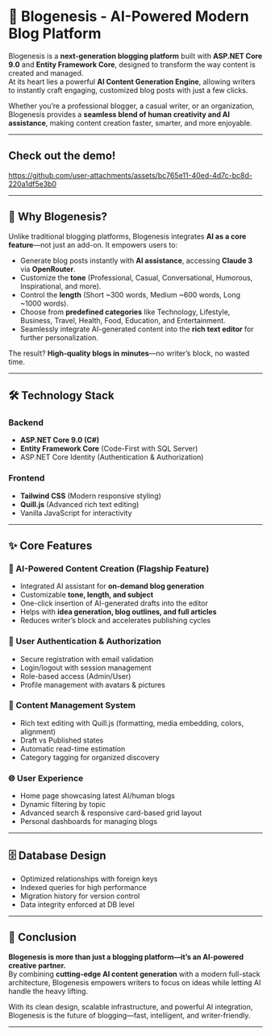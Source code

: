 # 🤖 Blogenesis - AI-Powered Modern Blog Platform  

Blogenesis is a **next-generation blogging platform** built with **ASP.NET Core 9.0** and **Entity Framework Core**, designed to transform the way content is created and managed.  
At its heart lies a powerful **AI Content Generation Engine**, allowing writers to instantly craft engaging, customized blog posts with just a few clicks.  

Whether you’re a professional blogger, a casual writer, or an organization, Blogenesis provides a **seamless blend of human creativity and AI assistance**, making content creation faster, smarter, and more enjoyable.  

---

## Check out the demo!

https://github.com/user-attachments/assets/bc765e11-40ed-4d7c-bc8d-220a1df5e3b0



---

## 🚀 Why Blogenesis?  
Unlike traditional blogging platforms, Blogenesis integrates **AI as a core feature**—not just an add-on. It empowers users to:  
- Generate blog posts instantly with **AI assistance**, accessing **Claude 3** via **OpenRouter**.  
- Customize the **tone** (Professional, Casual, Conversational, Humorous, Inspirational, and more).  
- Control the **length** (Short ~300 words, Medium ~600 words, Long ~1000 words).  
- Choose from **predefined categories** like Technology, Lifestyle, Business, Travel, Health, Food, Education, and Entertainment.  
- Seamlessly integrate AI-generated content into the **rich text editor** for further personalization.  

The result? **High-quality blogs in minutes**—no writer’s block, no wasted time.  

---

## 🛠️ Technology Stack  

### Backend  
- **ASP.NET Core 9.0 (C#)**  
- **Entity Framework Core** (Code-First with SQL Server)  
- ASP.NET Core Identity (Authentication & Authorization)  

### Frontend  
- **Tailwind CSS** (Modern responsive styling)  
- **Quill.js** (Advanced rich text editing)  
- Vanilla JavaScript for interactivity
  
---

## ✨ Core Features  

### 🧠 AI-Powered Content Creation (Flagship Feature)  
- Integrated AI assistant for **on-demand blog generation**  
- Customizable **tone, length, and subject**  
- One-click insertion of AI-generated drafts into the editor  
- Helps with **idea generation, blog outlines, and full articles**  
- Reduces writer’s block and accelerates publishing cycles  

### 🔐 User Authentication & Authorization  
- Secure registration with email validation  
- Login/logout with session management  
- Role-based access (Admin/User)  
- Profile management with avatars & pictures  

### 📝 Content Management System  
- Rich text editing with Quill.js (formatting, media embedding, colors, alignment)  
- Draft vs Published states  
- Automatic read-time estimation  
- Category tagging for organized discovery  

### 🌐 User Experience  
- Home page showcasing latest AI/human blogs  
- Dynamic filtering by topic  
- Advanced search & responsive card-based grid layout  
- Personal dashboards for managing blogs  

---

## 🗄️ Database Design  
- Optimized relationships with foreign keys  
- Indexed queries for high performance  
- Migration history for version control  
- Data integrity enforced at DB level  

---


## 📌 Conclusion  
**Blogenesis is more than just a blogging platform—it’s an AI-powered creative partner.**  
By combining **cutting-edge AI content generation** with a modern full-stack architecture, Blogenesis empowers writers to focus on ideas while letting AI handle the heavy lifting.  

With its clean design, scalable infrastructure, and powerful AI integration, Blogenesis is the future of blogging—fast, intelligent, and writer-friendly.  

---
